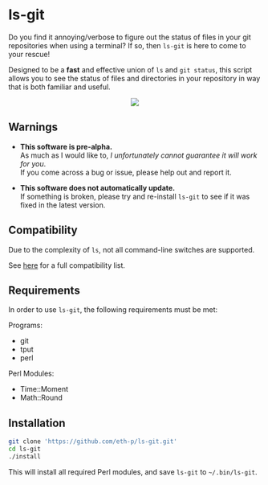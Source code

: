 # ls-git
Do you find it annoying/verbose to figure out the status of files in your git repositories when using a terminal?
If so, then `ls-git` is here to come to your rescue!

Designed to be a **fast** and effective union of `ls` and `git status`, this script allows you to see the status
of files and directories in your repository in way that is both familiar and useful.

<p align="center">
    <img src="https://media.githubusercontent.com/media/eth-p/ls-git/a56c69119cdd4051d73629aaef9e0bb5d07b78f5/docs/demo.svg">
</p>

## Warnings
- **This software is pre-alpha.**  
  As much as I would like to, *I unfortunately cannot guarantee it will work for you*.  
  If you come across a bug or issue, please help out and report it.
  
- **This software does not automatically update.**  
  If something is broken, please try and re-install `ls-git` to see if it was fixed in the latest version.

## Compatibility
Due to the complexity of `ls`, not all command-line switches are supported.

See [here](https://github.com/eth-p/ls-git/issues/1) for a full compatibility list.

## Requirements

In order to use `ls-git`, the following requirements must be met:

Programs:
- git
- tput
- perl

Perl Modules:
- Time::Moment
- Math::Round

## Installation

```bash
git clone 'https://github.com/eth-p/ls-git.git'
cd ls-git
./install
```

This will install all required Perl modules, and save `ls-git` to `~/.bin/ls-git`.
